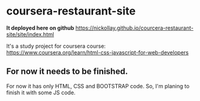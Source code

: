 # coursera-restaurant-site

**It deployed here on github** 
https://nickollay.github.io/courcera-restaurant-site/site/index.html

It's a study project for coursera course:
https://www.coursera.org/learn/html-css-javascript-for-web-developers

## For now it needs to be finished.
For now it has only HTML, CSS and BOOTSTRAP code. 
So, I'm planing to finish it with some JS code.
